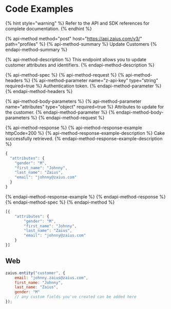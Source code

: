 # Code Examples

{% hint style="warning" %}
Refer to the API and SDK references for complete documentation.
{% endhint %}

{% api-method method="post" host="https://api.zaius.com/v3/" path="profiles" %}
{% api-method-summary %}
Update Customers
{% endapi-method-summary %}

{% api-method-description %}
This endpoint allows you to update customer attributes and identifiers.
{% endapi-method-description %}

{% api-method-spec %}
{% api-method-request %}
{% api-method-headers %}
{% api-method-parameter name="z-api-key" type="string" required=true %}
Authentication token.
{% endapi-method-parameter %}
{% endapi-method-headers %}

{% api-method-body-parameters %}
{% api-method-parameter name="attributes" type="object" required=true %}
Attributes to update for the customer.
{% endapi-method-parameter %}
{% endapi-method-body-parameters %}
{% endapi-method-request %}

{% api-method-response %}
{% api-method-response-example httpCode=200 %}
{% api-method-response-example-description %}
Cake successfully retrieved.
{% endapi-method-response-example-description %}

```javascript
{
  "attributes": {
    "gender": "M",
    "first_name": "Johnny",
    "last_name": "Zaius",
    "email": "johnny@zaius.com"
  }
}
```
{% endapi-method-response-example %}
{% endapi-method-response %}
{% endapi-method-spec %}
{% endapi-method %}

```javascript
[{
    "attributes": {
        "gender": "M",
        "first_name": "Johnny",
        "last_name": "Zaius",
        "email": "johnny@zaius.com"
    }
}]
```

## Web

```javascript
zaius.entity("customer", {
	email: "johnny.zaius@zaius.com",
	first_name: "Johnny",
	last_name: "Zaius",
	gender: "M"
	// any custom fields you've created can be added here
});
```

